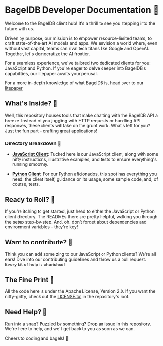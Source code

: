 # BagelDB Developer Documentation 🥯

Welcome to the BagelDB client hub! It's a thrill to see you stepping into the future with us.

Driven by purpose, our mission is to empower resource-limited teams, to craft state-of-the-art AI models and apps. We envision a world where, even without vast capital, teams can rival tech titans like Google and OpenAI. Together, let's democratize the AI frontier.

For a seamless experience, we've tailored two dedicated clients for you: JavaScript and Python. If you're eager to delve deeper into BagelDB's capabilities, our litepaper awaits your perusal.


For a more in-depth knowledge of what BagelDB is, head over to our [litepaper](https://paper.bageldb.ai/)

## What's Inside? 🥯

Well, this repository houses tools that make chatting with the BagelDB API a breeze. Instead of you juggling with HTTP requests or handling API responses, these clients will take on the grunt work. What's left for you? Just the fun part – crafting great applications!

### Directory Breakdown 🥯

- **[JavaScript Client](https://github.com/Bagel-DB/Client/tree/main/javascript)**: Tucked here is our JavaScript client, along with some nifty instructions, illustrative examples, and tests to ensure everything's running smoothly.
  
- **[Python Client](https://github.com/Bagel-DB/Client/tree/main/python)**: For our Python aficionados, this spot has everything you need: the client itself, guidance on its usage, some sample code, and, of course, tests.

## Ready to Roll? 🥯

If you're itching to get started, just head to either the JavaScript or Python client directory. The READMEs there are pretty helpful, walking you through the setup step-by-step. And, oh, don't forget about dependencies and environment variables – they're key!

## Want to contribute? 🥯

Think you can add some zing to our JavaScript or Python clients? We're all ears! Dive into our contributing guidelines and throw us a pull request. Every bit of help is cherished!

## The Fine Print 🥯

All the code here is under the Apache License, Version 2.0. If you want the nitty-gritty, check out the [LICENSE.txt](LICENSE.txt) in the repository's root.

## Need Help? 🥯

Run into a snag? Puzzled by something? Drop an issue in this repository. We're here to help, and we'll get back to you as soon as we can.

Cheers to coding and bagels! 🥯
